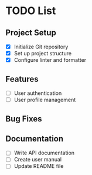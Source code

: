 # TODO List

## Project Setup

- [x] Initialize Git repository
- [x] Set up project structure
- [x] Configure linter and formatter

## Features

- [ ] User authentication
- [ ] User profile management

## Bug Fixes

## Documentation

- [ ] Write API documentation
- [ ] Create user manual
- [ ] Update README file
